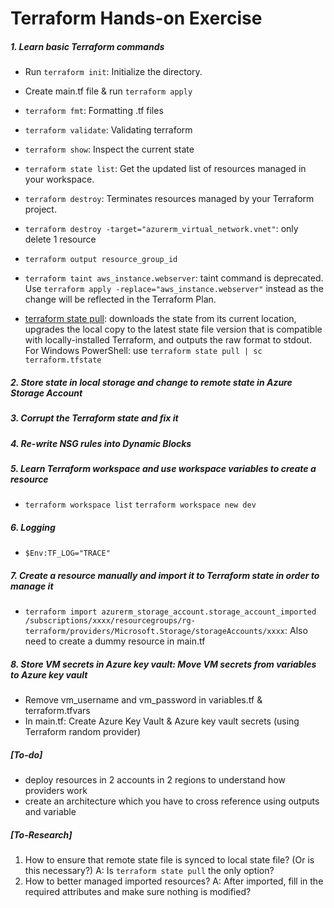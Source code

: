
# Terraform Hands-on Exercise

##### 1. Learn basic Terraform commands
 - Run `terraform init`: Initialize the directory.
 - Create main.tf file & run `terraform apply`
 - `terraform fmt`: Formatting .tf files 
 - `terraform validate`: Validating terraform

 - `terraform show`: Inspect the current state
 - `terraform state list`: Get the updated list of resources managed in your workspace.
 - `terraform destroy`: Terminates resources managed by your Terraform project.
 - `terraform destroy -target="azurerm_virtual_network.vnet"`: only delete 1 resource
 - `terraform output resource_group_id`
 - `terraform taint aws_instance.webserver`: taint command is deprecated. Use `terraform apply -replace="aws_instance.webserver"` instead as the change will be reflected in the Terraform Plan.
- [terraform state pull](https://developer.hashicorp.com/terraform/cli/commands/state/pull): downloads the state from its current location, upgrades the local copy to the latest state file version that is compatible with locally-installed Terraform, and outputs the raw format to stdout. For Windows PowerShell: use `terraform state pull | sc terraform.tfstate`

##### 2. Store state in local storage and change to remote state in Azure Storage Account
##### 3. Corrupt the Terraform state and fix it 
##### 4. Re-write NSG rules into Dynamic Blocks
##### 5. Learn Terraform workspace and use workspace variables to create a resource
 - `terraform workspace list` `terraform workspace new dev`

##### 6. Logging
- `$Env:TF_LOG="TRACE"` 

##### 7. Create a resource manually and import it to Terraform state in order to manage it
 - `terraform import azurerm_storage_account.storage_account_imported /subscriptions/xxxx/resourcegroups/rg-terraform/providers/Microsoft.Storage/storageAccounts/xxxx`: Also need to create a dummy resource in main.tf 

##### 8. Store VM secrets in Azure key vault: Move VM secrets from variables to Azure key vault
- Remove vm_username and vm_password in variables.tf & terraform.tfvars
- In main.tf: Create Azure Key Vault & Azure key vault secrets (using Terraform random provider)

##### [To-do]
- deploy resources in 2 accounts in 2 regions to understand how providers work
- create an architecture which you have to cross reference using outputs and variable 

##### [To-Research]

1. How to ensure that remote state file is synced to local state file? (Or is this necessary?)
A: Is `terraform state pull` the only option?
2. How to better managed imported resources?
A: After imported, fill in the required attributes and make sure nothing is modified?


<!-- 
##### Configure Projects

1. [Authenticate Terraform to Azure](https://learn.microsoft.com/en-us/azure/developer/terraform/authenticate-to-azure?tabs=azure-powershell)

Run PowerShell as admin

az login

az account set --subscription "c152c4da-6794-4c9f-9cde-3e270a2fa962"

az ad sp create-for-rbac --role="Contributor" --scopes="/subscriptions/c152c4da-6794-4c9f-9cde-3e270a2fa962"

$Env:ARM_CLIENT_ID = "856691ff-a49f-430e-8005-352702e9582c"
$Env:ARM_CLIENT_SECRET = "8JK8Q~n_0hT9iOF0ImBxN9XXNKuL3RE7~PvTfaj7"
$Env:ARM_SUBSCRIPTION_ID = "c152c4da-6794-4c9f-9cde-3e270a2fa962"
$Env:ARM_TENANT_ID = "16b3c013-d300-468d-ac64-7eda0820b6d3" -->



